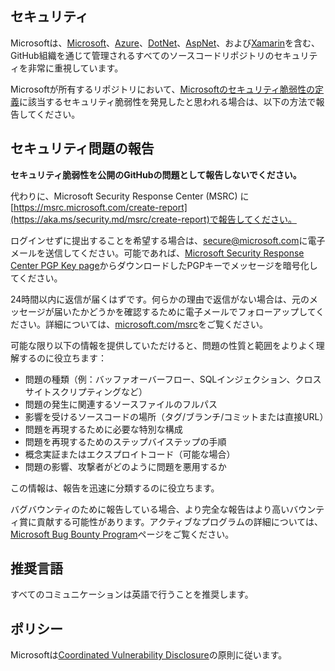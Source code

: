 ## セキュリティ

Microsoftは、[Microsoft](https://github.com/Microsoft)、[Azure](https://github.com/Azure)、[DotNet](https://github.com/dotnet)、[AspNet](https://github.com/aspnet)、および[Xamarin](https://github.com/xamarin)を含む、GitHub組織を通じて管理されるすべてのソースコードリポジトリのセキュリティを非常に重視しています。

Microsoftが所有するリポジトリにおいて、[Microsoftのセキュリティ脆弱性の定義](https://aka.ms/security.md/definition)に該当するセキュリティ脆弱性を発見したと思われる場合は、以下の方法で報告してください。

## セキュリティ問題の報告

**セキュリティ脆弱性を公開のGitHubの問題として報告しないでください。**

代わりに、Microsoft Security Response Center (MSRC) に[https://msrc.microsoft.com/create-report](https://aka.ms/security.md/msrc/create-report)で報告してください。

ログインせずに提出することを希望する場合は、[secure@microsoft.com](mailto:secure@microsoft.com)に電子メールを送信してください。可能であれば、[Microsoft Security Response Center PGP Key page](https://aka.ms/security.md/msrc/pgp)からダウンロードしたPGPキーでメッセージを暗号化してください。

24時間以内に返信が届くはずです。何らかの理由で返信がない場合は、元のメッセージが届いたかどうかを確認するために電子メールでフォローアップしてください。詳細については、[microsoft.com/msrc](https://www.microsoft.com/msrc)をご覧ください。

可能な限り以下の情報を提供していただけると、問題の性質と範囲をよりよく理解するのに役立ちます：

  * 問題の種類（例：バッファオーバーフロー、SQLインジェクション、クロスサイトスクリプティングなど）
  * 問題の発生に関連するソースファイルのフルパス
  * 影響を受けるソースコードの場所（タグ/ブランチ/コミットまたは直接URL）
  * 問題を再現するために必要な特別な構成
  * 問題を再現するためのステップバイステップの手順
  * 概念実証またはエクスプロイトコード（可能な場合）
  * 問題の影響、攻撃者がどのように問題を悪用するか

この情報は、報告を迅速に分類するのに役立ちます。

バグバウンティのために報告している場合、より完全な報告はより高いバウンティ賞に貢献する可能性があります。アクティブなプログラムの詳細については、[Microsoft Bug Bounty Program](https://aka.ms/security.md/msrc/bounty)ページをご覧ください。

## 推奨言語

すべてのコミュニケーションは英語で行うことを推奨します。

## ポリシー

Microsoftは[Coordinated Vulnerability Disclosure](https://aka.ms/security.md/cvd)の原則に従います。

